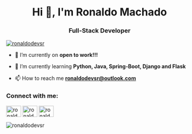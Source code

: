 <h1 align="center">Hi 👋, I'm Ronaldo Machado</h1>
<h3 align="center">Full-Stack Developer</h3>

<p align="left"> <a href="https://twitter.com/ronaldodevsr" target="blank"><img src="https://img.shields.io/twitter/follow/ronaldodevsr?logo=twitter&style=for-the-badge" alt="ronaldodevsr" /></a> </p>

- 🔭 I’m currently on **open to work!!!**

- 🌱 I’m currently learning **Python, Java, Spring-Boot, Django and Flask**

- 📫 How to reach me **ronaldodevsr@outlook.com**

<h3 align="left">Connect with me:</h3>
<p align="left">
<a href="https://twitter.com/ronaldodevsr" target="blank"><img align="center" src="https://raw.githubusercontent.com/rahuldkjain/github-profile-readme-generator/master/src/images/icons/Social/twitter.svg" alt="ronaldodevsr" height="30" width="40" /></a>
<a href="https://linkedin.com/in/ronaldodevsr" target="blank"><img align="center" src="https://raw.githubusercontent.com/rahuldkjain/github-profile-readme-generator/master/src/images/icons/Social/linked-in-alt.svg" alt="ronaldodevsr" height="30" width="40" /></a>
<a href="https://instagram.com/ronaldodevsr" target="blank"><img align="center" src="https://raw.githubusercontent.com/rahuldkjain/github-profile-readme-generator/master/src/images/icons/Social/instagram.svg" alt="ronaldodevsr" height="30" width="40" /></a>
</p>


<p><img align="center" src="https://github-readme-stats.vercel.app/api/top-langs?username=ronaldodevsr&show_icons=true&locale=en&layout=compact" alt="ronaldodevsr" /></p>
